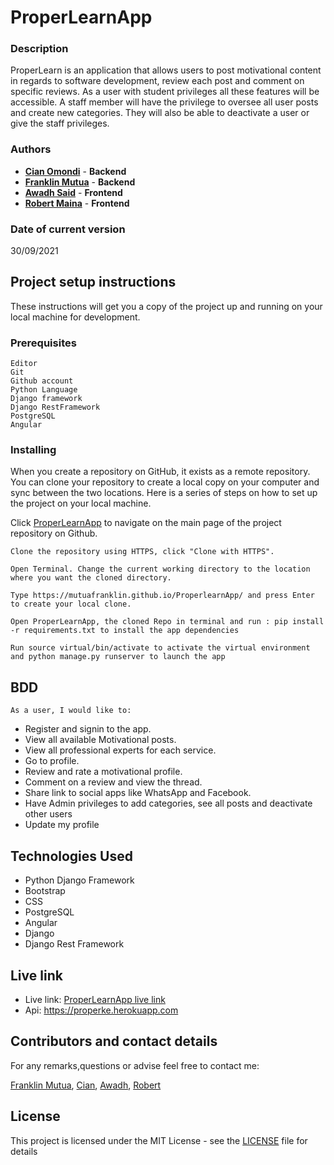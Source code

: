 # ProperLearnApp


### Description

ProperLearn is an application that allows users to post motivational content in regards to software development, review each post and comment on specific reviews. As a user with student privileges all these features will be accessible. A staff member will have the privilege to oversee all user posts and create new categories. They will also be able to deactivate a user or give the staff privileges.
### Authors
* [**Cian Omondi**](https://github.com/Cian747) - **Backend** 
* [**Franklin Mutua**](https://github.com/MutuaFranklin/) - **Backend**
* [**Awadh Said**](https://github.com/Awadh-Awadh) - **Frontend**
* [**Robert Maina**](https://github.com/Robert-Moringa) - **Frontend** 

### Date of current version

30/09/2021

## Project setup instructions

These instructions will get you a copy of the project up and running on your local machine for development.

### Prerequisites

```
Editor
Git
Github account
Python Language
Django framework
Django RestFramework
PostgreSQL
Angular
```

### Installing

When you create a repository on GitHub, it exists as a remote repository. You can clone your repository to create a local copy on your computer and sync between the two locations. Here is a series of steps on how to set up the project on your local machine.

Click [ProperLearnApp](https://mutuafranklin.github.io/ProperlearnApp/) to navigate on the main page of the project repository on Github.

```
Clone the repository using HTTPS, click "Clone with HTTPS".
```

```
Open Terminal. Change the current working directory to the location where you want the cloned directory.
```

```
Type https://mutuafranklin.github.io/ProperlearnApp/ and press Enter to create your local clone.

```

```
Open ProperLearnApp, the cloned Repo in terminal and run : pip install -r requirements.txt to install the app dependencies

```

```
Run source virtual/bin/activate to activate the virtual environment and python manage.py runserver to launch the app

```

## BDD
    As a user, I would like to:

- Register and signin to the app.
- View all available Motivational posts.
- View all professional experts for each service. 
- Go to profile. 
- Review and rate a motivational profile.
- Comment on a review and view the thread.
- Share link to social apps like WhatsApp and Facebook.
- Have Admin privileges to add categories, see all posts and deactivate other users
- Update my profile


## Technologies Used
- Python Django Framework
- Bootstrap
- CSS
- PostgreSQL
- Angular
- Django
- Django Rest Framework

## Live link

* Live link: [ProperLearnApp live link](https://mutuafranklin.github.io/ProperlearnApp/)
* Api: https://properke.herokuapp.com

## Contributors and contact details

For any remarks,questions or advise feel free to contact me:

[Franklin Mutua](https://github.com/MutuaFranklin),
[Cian](https://github.com/Cian747),
[Awadh](https://github.com/Awadh-Awadh),
[Robert](https://github.com/Robert-Moringa)


## License

This project is licensed under the MIT License - see the [LICENSE](LICENSE) file for details